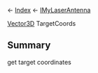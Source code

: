 ← [Index](Api-Index) ← [IMyLaserAntenna](Sandbox.ModAPI.Ingame.IMyLaserAntenna)

[Vector3D](VRageMath.Vector3D) TargetCoords

## Summary

get target coordinates

